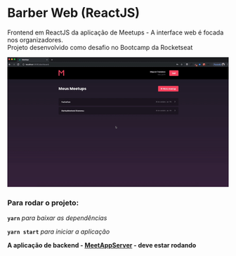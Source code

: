 # Barber Web (ReactJS)

Frontend em ReactJS da aplicação de Meetups - A interface web é focada nos organizadores. <br/>
Projeto desenvolvido como desafio no Bootcamp da Rocketseat

![Imagem do App MeetApp web Rodando](https://raw.githubusercontent.com/mayconfrancisco/meetapp-web/master/imgs/meetapp-web.gif)


### Para rodar o projeto:

**`yarn`** _para baixar as dependências_

**`yarn start`** _para iniciar a aplicação_

__A aplicação de backend - [MeetAppServer](https://github.com/mayconfrancisco/meetapp-server) - deve estar rodando__
